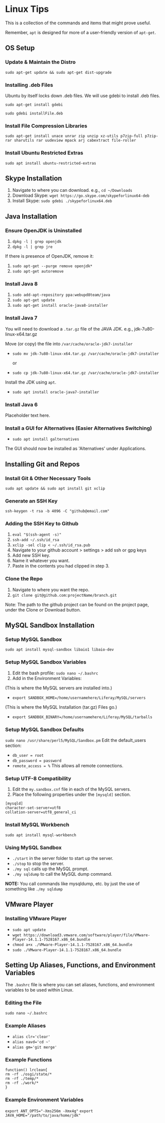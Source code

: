 Linux Tips
====
This is a collection of the commands and items that might prove useful.

Remember, `apt` is designed for more of a user-friendly version of `apt-get`.


OS Setup
-----

### Update & Maintain the Distro

`sudo apt-get update && sudo apt-get dist-upgrade`

### Installing .deb Files

Ubuntu by itself locks down .deb files.  We will use gdebi to install .deb files.

`sudo apt-get install gdebi`

`sudo gdebi installFile.deb`

### Install File Compression Libraries

`sudo apt-get install unace unrar zip unzip xz-utils p7zip-full p7zip-rar sharutils rar uudeview mpack arj cabextract file-roller`

### Install Ubuntu Restricted Extras
`sudo apt install ubuntu-restricted-extras`


Skype Installation
----

1. Navigate to where you can download. e.g., `cd ~/Downloads`
2. Download Skype: `wget https://go.skype.com/skypeforlinux64-deb`
3. Install Skype:  `sudo gdebi ./skypeforlinux64.deb`

Java Installation
----

### Ensure OpenJDK is Uninstalled
1. `dpkg -l | grep openjdk`
2. `dpkg -l | grep jre`

If there is presence of OpenJDK, remove it:

1. `sudo apt-get --purge remove openjdk*`
2. `sudo apt-get autoremove`

### Install Java 8
1. `sudo add-apt-repository ppa:webupd8team/java`
2. `sudo apt-get update`
3. `sudo apt-get install oracle-java8-installer`

### Install Java 7
You will need to download a `.tar.gz` file of the JAVA JDK. e.g., jdk-7u80-linux-x64.tar.gz

Move (or copy) the file into `/var/cache/oracle-jdk7-installer`

* `sudo mv jdk-7u80-linux-x64.tar.gz /var/cache/oracle-jdk7-installer`

    or

* `sudo cp jdk-7u80-linux-x64.tar.gz /var/cache/oracle-jdk7-installer`


Install the JDK using `apt`.

* `sudo apt install oracle-java7-installer`

### Install Java 6
Placeholder text here.

### Install a GUI for Alternatives (Easier Alternatives Switching)
* `sudo apt install galternatives`

The GUI should now be installed as 'Alternatives' under Applications.

Installing Git and Repos
----

### Install Git & Other Necessary Tools
`sudo apt update && sudo apt install git xclip`

### Generate an SSH Key
`ssh-keygen -t rsa -b 4096 -C "github@email.com"`

### Adding the SSH Key to Github
1. `eval "$(ssh-agent -s)"`
2. `ssh-add ~/.ssh/id_rsa`
3. `xclip -sel clip < ~/.ssh/id_rsa.pub`
4. Navigate to your github account > settings > add ssh or gpg keys
5. Add new SSH key.
6. Name it whatever you want.
7. Paste in the contents you had clipped in step 3.

### Clone the Repo
1) Navigate to where you want the repo.
2) `git clone git@github.com:projectName/branch.git`

Note: The path to the github project can be found on the project page, under the Clone or Download button.

MySQL Sandbox Installation
----

### Setup MySQL Sandbox
`sudo apt install mysql-sandbox libaio1 libaio-dev`

### Setup MySQL Sandbox Variables
1) Edit the bash profile: `sudo nano ~/.bashrc`
2) Add in the Environment Variables:

(This is where the MySQL servers are installed into.)
* `export SANDBOX_HOME=/home/usernamehere/Liferay/MySQL/servers`

(This is where the MySQL Installation (tar.gz) Files go.)
* `export SANDBOX_BINARY=/home/usernamehere/Liferay/MySQL/tarballs`

### Setup MySQL Sandbox Defaults
`sudo nano /usr/share/perl5/MySQL/Sandbox.pm`
Edit the default_users section:
* `db_user = root`
* `db_password = password`
* `remote_access = %` 
This allows all remote connections.

### Setup UTF-8 Compatibility
1) Edit the `my.sandbox.cnf` file in each of the MySQL servers.
2) Place the following properties under the `[mysqld]` section.
```
[mysqld]
character-set-server=utf8
collation-server=utf8_general_ci
```

### Install MySQL Workbench
`sudo apt install mysql-workbench`

### Using MySQL Sandbox
* `./start` in the server folder to start up the server.
* `./stop` to stop the server.
* `./my sql` calls up the MySQL prompt.
* `./my sqldump` to call the MySQL dump command.

**NOTE:** You call commands like mysqldump, etc. by just the use of something like `./my sqldump`

VMware Player
----
### Installing VMware Player
* `sudo apt update`
* `wget https://download3.vmware.com/software/player/file/VMware-Player-14.1.1-7528167.x86_64.bundle`
* `chmod a+x ./VMware-Player-14.1.1-7528167.x86_64.bundle`
* `sudo ./VMware-Player-14.1.1-7528167.x86_64.bundle`

Setting Up Aliases, Functions, and Environment Variables
----
The `.bashrc` file is where you can set aliases, functions, and environment variables to be used within Linux.

### Editing the File
`sudo nano ~/.bashrc`

### Example Aliases
* `alias clr='clear'`
* `alias navd='cd ~'`
* `alias gm='git merge'`

### Example Functions
```
function() lrclean{
rm -rf ./osgi/state/*
rm -rf ./temp/*
rm -rf ./work/*
}
```

### Example Environment Variables
`export ANT_OPTS="-Xms256m -Xmx4g"`
`export JAVA_HOME="/path/to/java/home/jdk"`
